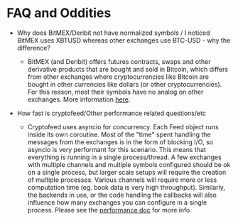 # FAQ and Oddities

* Why does BitMEX/Deribit not have normalized symbols / I noticed BitMEX uses XBTUSD whereas other exchanges use BTC-USD - why the difference?
  - BitMEX (and Deribit) offers futures contracts, swaps and other derivative products that are bought and sold in Bitcoin, which differs from other exchanges where cryptocurrencies like Bitcoin are bought in other currencies like dollars (or other cryptocurrencies). For this reason, most their symbols have no analog on other exchanges. More information [here](https://www.bitmex.com/app/perpetualContractsGuide).

* How fast is cryptofeed/Other performance related questions/etc
  - Cryptofeed uses asyncio for concurrency. Each Feed object runs inside its own coroutine. Most of the "time" spent handling the messages from the exchanges is in the form of blocking I/O, so asyncio is very performant for this scenario. This means that everything is running in a single process/thread. A few exchanges with multiple channels and multiple symbols configured should be ok on a single process, but larger scale setups will require the creation of multiple processes. Various channels will require more or less computation time (eg. book data is very high throughput). Similarly, the backends in use, or the code handling the callbacks will also influence how many exchanges you can configure in a single process. Please see the [performance doc](performance.md) for more info.
